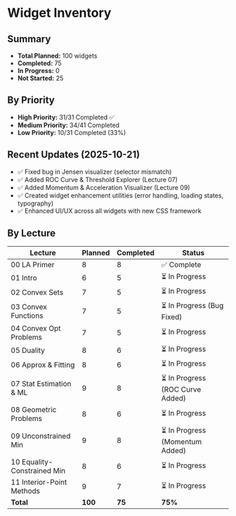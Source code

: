 # Widget Inventory

## Summary
- **Total Planned:** 100 widgets
- **Completed:** 75
- **In Progress:** 0
- **Not Started:** 25

## By Priority
- **High Priority:** 31/31 Completed ✅
- **Medium Priority:** 34/41 Completed
- **Low Priority:** 10/31 Completed (33%)

## Recent Updates (2025-10-21)
- ✅ Fixed bug in Jensen visualizer (selector mismatch)
- ✅ Added ROC Curve & Threshold Explorer (Lecture 07)
- ✅ Added Momentum & Acceleration Visualizer (Lecture 09)
- ✅ Created widget enhancement utilities (error handling, loading states, typography)
- ✅ Enhanced UI/UX across all widgets with new CSS framework

## By Lecture
| Lecture | Planned | Completed | Status |
|---|---|---|---|
| 00 LA Primer | 8 | 8 | ✅ Complete |
| 01 Intro | 6 | 5 | ⏳ In Progress |
| 02 Convex Sets | 7 | 5 | ⏳ In Progress |
| 03 Convex Functions | 7 | 5 | ⏳ In Progress (Bug Fixed) |
| 04 Convex Opt Problems | 7 | 5 | ⏳ In Progress |
| 05 Duality | 8 | 6 | ⏳ In Progress |
| 06 Approx & Fitting | 8 | 6 | ⏳ In Progress |
| 07 Stat Estimation & ML | 9 | 8 | ⏳ In Progress (ROC Curve Added) |
| 08 Geometric Problems | 8 | 6 | ⏳ In Progress |
| 09 Unconstrained Min | 9 | 8 | ⏳ In Progress (Momentum Added) |
| 10 Equality-Constrained Min | 8 | 6 | ⏳ In Progress |
| 11 Interior-Point Methods | 9 | 7 | ⏳ In Progress |
| **Total**| **100** | **75** | **75%** |
